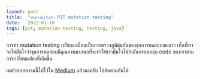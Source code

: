 ```yaml
---
layout: post
title:  "ทำความรู้จักกับ PIT mutation testing"
date:   2022-01-10
tags: [pit, mutation-testing, testing, java]
---
```


การทำ mutation testing เปรียบเสมือนเป็นการตรวจภูมิคุ้มกันของชุดการทดสอบของเรา เพื่อที่เราจะได้มั่นใจว่าชุดการทดสอบมีคุณภาพมากพอที่จะทำให้เรามั่นใจได้ว่ามันครอบคลุม code ของเราตามการเปลี่ยนแปลงที่เกิดขึ้น  

ผมย้ายบทความนี้ไปไว้ใน [Medium](https://medium.com/nontechcompany/mutation-testing-b7b87d140420) แล้วนะครับ ไปติดตามกันได้